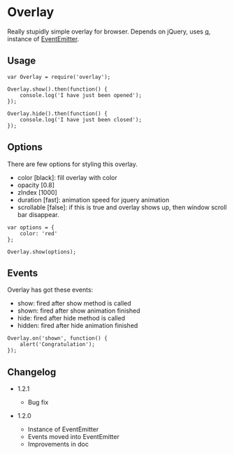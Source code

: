 # Overlay

Really stupidly simple overlay for browser.
Depends on jQuery, uses [q](library), instance of [EventEmitter](http://nodejs.org/api/events.html).

## Usage

```
var Overlay = require('overlay');

Overlay.show().then(function() {
	console.log('I have just been opened');
});

Overlay.hide().then(function() {
	console.log('I have just been closed');
});
```

## Options

There are few options for styling this overlay.

* color [black]: fill overlay with color
* opacity [0.8]
* zIndex [1000]
* duration [fast]: animation speed for jquery animation
* scrollable [false]: if this is true and overlay shows up, then window scroll bar disappear.

```
var options = {
	color: 'red'
};

Overlay.show(options);
```

## Events

Overlay has got these events:

* show: fired after show method is called
* shown: fired after show animation finished
* hide: fired after hide method is called
* hidden: fired after hide animation finished

```
Overlay.on('shown', function() {
	alert('Congratulation');
});
```

## Changelog

* 1.2.1
	+ Bug fix

* 1.2.0
	+ Instance of EventEmitter
	+ Events moved into EventEmitter
	+ Improvements in doc